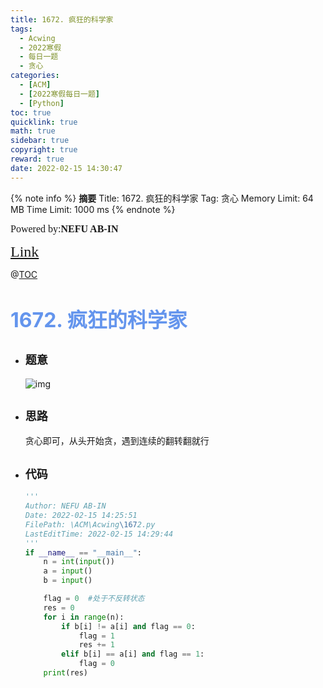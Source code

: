 ```yaml
---
title: 1672. 疯狂的科学家
tags:
  - Acwing
  - 2022寒假
  - 每日一题
  - 贪心
categories:
  - [ACM]
  - [2022寒假每日一题]
  - [Python]
toc: true
quicklink: true
math: true
sidebar: true
copyright: true
reward: true
date: 2022-02-15 14:30:47
---
```



{% note info %}
**摘要**
Title: 1672. 疯狂的科学家
Tag: 贪心
Memory Limit: 64 MB
Time Limit: 1000 ms
{% endnote %}
<!-- more -->

<font size=3 face=楷体>Powered by:**NEFU AB-IN**</font>

<font color=#FFA500 size=5 face=楷体>[Link](https://www.acwing.com/problem/content/description/1674/)</font>

@[TOC](文章目录)

# <font color=#6495ED size=6>1672. 疯狂的科学家
</font>

* ## <font size=4 face=粗体>题意</font>

  ![img](https://oss.ab-in.cn/Pictures/1672.png)

* ## <font size=4 face=粗体>思路</font>

  贪心即可，从头开始贪，遇到连续的翻转翻就行

* ## <font size=4 face=粗体>代码</font>

  ```python
  '''
  Author: NEFU AB-IN
  Date: 2022-02-15 14:25:51
  FilePath: \ACM\Acwing\1672.py
  LastEditTime: 2022-02-15 14:29:44
  '''
  if __name__ == "__main__":
      n = int(input())
      a = input()
      b = input()

      flag = 0  #处于不反转状态
      res = 0
      for i in range(n):
          if b[i] != a[i] and flag == 0:
              flag = 1
              res += 1
          elif b[i] == a[i] and flag == 1:
              flag = 0
      print(res)
  ```